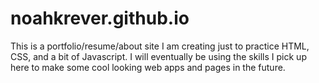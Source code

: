 # noahkrever.github.io

This is a portfolio/resume/about site I am creating just to practice HTML, CSS, and a bit of Javascript. I will eventually be using
the skills I pick up here to make some cool looking web apps and pages in the future.
